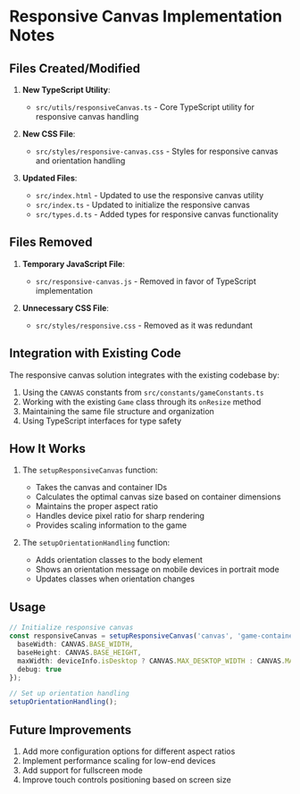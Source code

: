 # Responsive Canvas Implementation Notes

## Files Created/Modified

1. **New TypeScript Utility**:
   - `src/utils/responsiveCanvas.ts` - Core TypeScript utility for responsive canvas handling

2. **New CSS File**:
   - `src/styles/responsive-canvas.css` - Styles for responsive canvas and orientation handling

3. **Updated Files**:
   - `src/index.html` - Updated to use the responsive canvas utility
   - `src/index.ts` - Updated to initialize the responsive canvas
   - `src/types.d.ts` - Added types for responsive canvas functionality

## Files Removed

1. **Temporary JavaScript File**:
   - `src/responsive-canvas.js` - Removed in favor of TypeScript implementation

2. **Unnecessary CSS File**:
   - `src/styles/responsive.css` - Removed as it was redundant

## Integration with Existing Code

The responsive canvas solution integrates with the existing codebase by:

1. Using the `CANVAS` constants from `src/constants/gameConstants.ts`
2. Working with the existing `Game` class through its `onResize` method
3. Maintaining the same file structure and organization
4. Using TypeScript interfaces for type safety

## How It Works

1. The `setupResponsiveCanvas` function:
   - Takes the canvas and container IDs
   - Calculates the optimal canvas size based on container dimensions
   - Maintains the proper aspect ratio
   - Handles device pixel ratio for sharp rendering
   - Provides scaling information to the game

2. The `setupOrientationHandling` function:
   - Adds orientation classes to the body element
   - Shows an orientation message on mobile devices in portrait mode
   - Updates classes when orientation changes

## Usage

```typescript
// Initialize responsive canvas
const responsiveCanvas = setupResponsiveCanvas('canvas', 'game-container', {
  baseWidth: CANVAS.BASE_WIDTH,
  baseHeight: CANVAS.BASE_HEIGHT,
  maxWidth: deviceInfo.isDesktop ? CANVAS.MAX_DESKTOP_WIDTH : CANVAS.MAX_MOBILE_WIDTH,
  debug: true
});

// Set up orientation handling
setupOrientationHandling();
```

## Future Improvements

1. Add more configuration options for different aspect ratios
2. Implement performance scaling for low-end devices
3. Add support for fullscreen mode
4. Improve touch controls positioning based on screen size